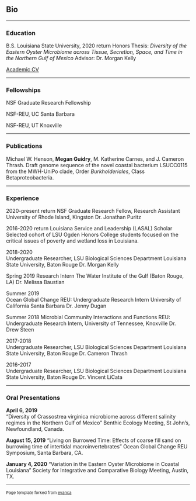 ## Bio

---
### Education

B.S. Louisiana State University, 2020   return 
Honors Thesis: *Diversity of the Eastern Oyster Microbiome across Tissue, Secretion, Space, and Time in the Northern Gulf of Mexico*
	Advisor: Dr. Morgan Kelly


[Academic CV](https://drive.google.com/file/d/1dbAaFAV4upiVkHWjr_lp8Anjt4jHdvYi/view?usp=sharing)


---
### Fellowships
NSF Graduate Research Fellowship

NSF-REU, UC Santa Barbara 

NSF-REU, UT Knoxville

---
### Publications

Michael W. Henson, **Megan Guidry**, M. Katherine Carnes, and J. Cameron Thrash. Draft genome sequence of the novel coastal bacterium LSUCC0115 from the MWH-UniPo clade, Order *Burkholderiales*, Class Betaproteobacteria.

---
### Experience
2020-present	return
NSF Graduate Research Fellow, Research Assistant 
University of Rhode Island, Kingston
Dr. Jonathan Puritz

2016-2020    return
Louisiana Service and Leadership (LASAL) Scholar
Selected cohort of LSU Ogden Honors College students focused on the critical issues of poverty and wetland loss in Louisiana. 

2018-2020	
Undergraduate Researcher, LSU Biological Sciences Department 
Louisiana State University, Baton Rouge
Dr. Morgan Kelly	

Spring 2019	
Research Intern
The Water Institute of the Gulf (Baton Rouge, LA)
Dr. Melissa Baustian		

Summer 2019 	
Ocean Global Change REU: Undergraduate Research Intern 
University of California Santa Barbara
Dr. Jenny Dugan 

Summer 2018	
Microbial Community Interactions and Functions REU: Undergraduate Research Intern, 
University of Tennessee, Knoxville 
Dr. Drew Steen

2017-2018	
Undergraduate Researcher, LSU Biological Sciences Department 
Louisiana State University, Baton Rouge
Dr. Cameron Thrash		

2016-2017 	
Undergraduate Researcher, LSU Biological Sciences Department 
Louisiana State University, Baton Rouge
Dr. Vincent LiCata



---
### Oral Presentations

**April 6, 2019** 	
“Diversity of Crassostrea virginica microbiome across different salinity regimes in the Northern Gulf of Mexico” Benthic Ecology Meeting, St John’s, Newfoundland, Canada.  

**August 15, 2019**	
“Living on Burrowed Time: Effects of coarse fill sand on burrowing time of intertidal macroinvertebrates” Ocean Global Change REU Symposium, Santa Barbara, CA. 

**January 4, 2020**	
“Variation in the Eastern Oyster Microbiome in Coastal Louisiana” Society for Integrative and Comparative Biology Meeting, Austin, TX. 




---
<p style="font-size:11px">Page template forked from <a href="https://github.com/evanca/quick-portfolio">evanca</a></p>
<!-- Remove above link if you don't want to attibute -->